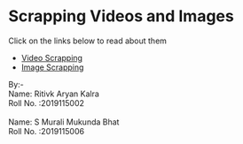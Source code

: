 # Scrapping Videos and Images
Click on the links below to read about them

* [Video Scrapping](YOUTUBE_SCRAPPER/README.md)
* [Image Scrapping](Google_Image_Scrapper/READme.ipynb)

By:-\
Name: Ritivk Aryan Kalra\
Roll No. :2019115002\
\
Name: S Murali Mukunda Bhat\
Roll No. :2019115006